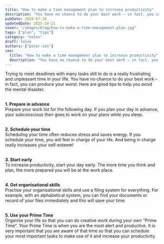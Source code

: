 ```yaml
---
title: "How to make a time management plan to increase productivity"
description: "You have no chance to do your best work – in fact, you can produce your worst."
pubDate: 2020-07-16
updatedDate: 2025-10-21
cover: "/images/blog/how-to-make-a-time-management-plan.jpg"
tags: ["plan", "tips"]
category: "notes"
draft: false
authors: ["peter-son"]
seo:
  title: "How to make a time management plan to increase productivity"
  description: "You have no chance to do your best work – in fact, you can produce your worst."
---
```


Trying to meet deadlines with many tasks still to do is a really frustrating and unpleasant time in your life. You have no chance to do your best work – in fact, you can produce your worst. Here are good tips to help you avoid the mental disaster.
<br><br>

**1. Prepare in advance**  
   Prepare your work list for the following day. If you plan your day in advance, your subconscious then goes to work on your plans while you sleep.
<br><br>

**2. Schedule your time**  
   Scheduling your time often reduces stress and saves energy. If you schedule your time, you will feel in charge of your life. And being in charge really increases your self-esteem!
<br><br>

**3. Start early**  
   To increase productivity, start your day early. The more time you think and plan, the more prepared you will be at the work place.
<br><br>

**4. Get organisational skills**  
   Practise your organisational skills and use a filing system for everything. For example, with an alphabetical system, you can find your documents or record of your files immediately and this will save your time.
<br><br>

**5. Use your Prime Time**  
   Organise your life so that you can do creative work during your own “Prime Time”. Your Prime Time is when you are the most alert and productive. It is very important that you are aware of that time so that you can schedule your most important tasks to make use of it and increase your productivity.
